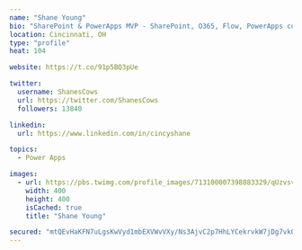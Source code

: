 ```yaml
---
name: "Shane Young"
bio: "SharePoint & PowerApps MVP - SharePoint, O365, Flow, PowerApps consulting? @PowerApps911 | Pure Snark? You found it."
location: Cincinnati, OH
type: "profile"
heat: 104

website: https://t.co/91p5BQ3pUe

twitter:
  username: ShanesCows
  url: https://twitter.com/ShanesCows
  followers: 13840

linkedin:
  url: https://www.linkedin.com/in/cincyshane

topics:
  - Power Apps

images:
  - url: https://pbs.twimg.com/profile_images/713100007398883329/qUzvsvQ3_400x400.jpg
    width: 400
    height: 400
    isCached: true
    title: "Shane Young"

secured: "mtQEvHaKFN7uLgsKwVyd1mbEXVWvVXy/Ns3AjvC2p7HhLYCekrvkW7jDg7vk0WFGHLRto/86y7QB5CZlquBrZPEckrs9f8ewvEV0sXB3PZE7MR5UJlj2h9TdPFp5HITGlnYbC/DQmKTqPAqUQxwbCT0l6CeqH/XwHqOsv28Rp8j98BXkcOeCB8jz1UYSrwFzicw5HtAlksq+K8Q/6mJimH15bwySrwOPVWnov4GC5KRQSR0K9UZnEdBNDgtmjkc6uFLY6JNl3LbUFfW130rgyrVbKxCJC2cerA+A84tOZ2YV3xd8n5M0+cO9kMd5BDX5ypkfdVvn1b56TXe9wncQPbFMQB7MN6XOZBqedGYJ4D/cnlOAdPBl/7WT9DwUnEwd5KB3S2Pf8URlCkrqjgPCJDjW0T7uGF4fjUWkc29pSmI=;VPON5tGWR7XdMEpVY74zyg=="
---
```


